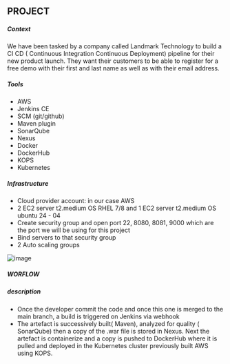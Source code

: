 ## PROJECT

##### Context
We have been tasked by a company called Landmark Technology to build a CI CD ( Continuous Integration Continuous Deployment) pipeline for their new product launch. They want their customers to be able to register for a free demo with their first and last name as well as with their email address.

##### Tools
+ AWS
+ Jenkins CE
+ SCM (git/github)
+ Maven plugin
+ SonarQube
+ Nexus
+ Docker
+ DockerHub
+ KOPS
+ Kubernetes

##### Infrastructure
+ Cloud provider account: in our case AWS
+ 2 EC2 server t2.medium OS RHEL 7/8 and 1 EC2 server t2.medium OS ubuntu 24 - 04
+ Create security group and open port 22, 8080, 8081, 9000 which are the port we will be using for this project
+ Bind servers to that security group
+ 2 Auto scaling groups

![image](https://github.com/user-attachments/assets/39e3d776-4654-47f5-bb2b-bee2957eee81)

##### WORFLOW

##### description
+ Once the developer commit the code and once this one is merged to the main branch, a build is triggered on Jenkins via webhook
+ The artefact is successively built( Maven), analyzed for quality ( SonarQube) then a copy of the .war file is stored in Nexus. Next the artefact is containerize and a copy is pushed to DockerHub where it is pulled and deployed in the Kubernetes cluster previously built AWS using KOPS.

